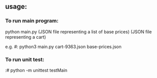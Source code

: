## usage:

### To run main program:

python main.py (JSON file representing a list of base prices) (JSON file representing a cart)

e.g.  #: python3 main.py cart-9363.json base-prices.json

### To run unit test:

:# python -m unittest testMain
